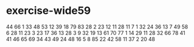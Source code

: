 # exercise-wide59
44
66
1
33
48
53
12
39
18
79
83
28
2
23
12
11
28
11
7
1
32
24
36
13
7
49
58
6
28
11
23
3
23
17
36
13
28
3
9
32
19
13
61
70
77
1
14
29
11
28
32
66
78
41
41
46
65
69
34
43
49
24
48
16
5
8
85
22
42
58
11
37
2
20
48
